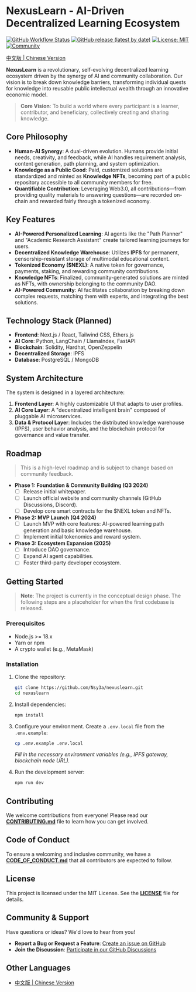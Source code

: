 # NexusLearn - AI-Driven Decentralized Learning Ecosystem

[![GitHub Workflow Status](https://img.shields.io/github/actions/workflow/status/Nsy3a/nexuslearn/ci.yml?branch=main)](https://github.com/Nsy3a/nexuslearn/actions)
[![GitHub release (latest by date)](https://img.shields.io/github/v/release/Nsy3a/nexuslearn)](https://github.com/Nsy3a/nexuslearn/releases)
[![License: MIT](https://img.shields.io/badge/License-MIT-yellow.svg)](https://opensource.org/licenses/MIT)
[![Community](https://img.shields.io/badge/Join-Community-blueviolet)](https://github.com/Nsy3a/nexuslearn/discussions)

[中文版 | Chinese Version](./README.zh.md)

**NexusLearn** is a revolutionary, self-evolving decentralized learning ecosystem driven by the synergy of AI and community collaboration. Our vision is to break down knowledge barriers, transforming individual quests for knowledge into reusable public intellectual wealth through an innovative economic model.

> **Core Vision**: To build a world where every participant is a learner, contributor, and beneficiary, collectively creating and sharing knowledge.

## Core Philosophy

- **Human-AI Synergy**: A dual-driven evolution. Humans provide initial needs, creativity, and feedback, while AI handles requirement analysis, content generation, path planning, and system optimization.
- **Knowledge as a Public Good**: Paid, customized solutions are standardized and minted as **Knowledge NFTs**, becoming part of a public repository accessible to all community members for free.
- **Quantifiable Contribution**: Leveraging Web3.0, all contributions—from providing quality materials to answering questions—are recorded on-chain and rewarded fairly through a tokenized economy.

## Key Features

- **AI-Powered Personalized Learning**: AI agents like the "Path Planner" and "Academic Research Assistant" create tailored learning journeys for users.
- **Decentralized Knowledge Warehouse**: Utilizes **IPFS** for permanent, censorship-resistant storage of multimodal educational content.
- **Tokenized Economy ($NEXL)**: A native token for governance, payments, staking, and rewarding community contributions.
- **Knowledge NFTs**: Finalized, community-generated solutions are minted as NFTs, with ownership belonging to the community DAO.
- **AI-Powered Community**: AI facilitates collaboration by breaking down complex requests, matching them with experts, and integrating the best solutions.

## Technology Stack (Planned)

- **Frontend**: Next.js / React, Tailwind CSS, Ethers.js
- **AI Core**: Python, LangChain / LlamaIndex, FastAPI
- **Blockchain**: Solidity, Hardhat, OpenZeppelin
- **Decentralized Storage**: IPFS
- **Database**: PostgreSQL / MongoDB

## System Architecture

The system is designed in a layered architecture:

1.  **Frontend Layer**: A highly customizable UI that adapts to user profiles.
2.  **AI Core Layer**: A "decentralized intelligent brain" composed of pluggable AI microservices.
3.  **Data & Protocol Layer**: Includes the distributed knowledge warehouse (IPFS), user behavior analysis, and the blockchain protocol for governance and value transfer.

## Roadmap

> This is a high-level roadmap and is subject to change based on community feedback.

- **Phase 1: Foundation & Community Building (Q3 2024)**
  - [ ] Release initial whitepaper.
  - [ ] Launch official website and community channels (GitHub Discussions, Discord).
  - [ ] Develop core smart contracts for the $NEXL token and NFTs.
- **Phase 2: MVP Launch (Q4 2024)**
  - [ ] Launch MVP with core features: AI-powered learning path generation and basic knowledge warehouse.
  - [ ] Implement initial tokenomics and reward system.
- **Phase 3: Ecosystem Expansion (2025)**
  - [ ] Introduce DAO governance.
  - [ ] Expand AI agent capabilities.
  - [ ] Foster third-party developer ecosystem.

## Getting Started

> **Note**: The project is currently in the conceptual design phase. The following steps are a placeholder for when the first codebase is released.

### Prerequisites

- Node.js >= 18.x
- Yarn or npm
- A crypto wallet (e.g., MetaMask)

### Installation

1.  Clone the repository:
    ```bash
    git clone https://github.com/Nsy3a/nexuslearn.git
    cd nexuslearn
    ```

2.  Install dependencies:
    ```bash
    npm install
    ```

3.  Configure your environment. Create a `.env.local` file from the `.env.example`:
    ```bash
    cp .env.example .env.local
    ```
    *Fill in the necessary environment variables (e.g., IPFS gateway, blockchain node URL).*

4.  Run the development server:
    ```bash
    npm run dev
    ```

## Contributing

We welcome contributions from everyone! Please read our [**CONTRIBUTING.md**](CONTRIBUTING.md) file to learn how you can get involved.

## Code of Conduct

To ensure a welcoming and inclusive community, we have a [**CODE_OF_CONDUCT.md**](CODE_OF_CONDUCT.md) that all contributors are expected to follow.

## License

This project is licensed under the MIT License. See the [**LICENSE**](LICENSE) file for details.

## Community & Support

Have questions or ideas? We'd love to hear from you!

*   **Report a Bug or Request a Feature**: [Create an issue on GitHub](https://github.com/Nsy3a/nexuslearn/issues/new/choose)
*   **Join the Discussion**: [Participate in our GitHub Discussions](https://github.com/Nsy3a/nexuslearn/discussions)

## Other Languages

*   [中文版 | Chinese Version](./README.zh.md)